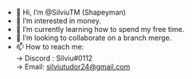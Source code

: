 - 👋 Hi, I’m @SilviuTM (Shapeyman)
- 👀 I’m interested in money.
- 🌱 I’m currently learning how to spend my free time.
- 💞️ I’m looking to collaborate on a branch merge.
- 📫 How to reach me: \
          -> Discord : Silviu#0112 \
          -> Email:    silviutudor24@gmail.com

<!---
SilviuTM/SilviuTM is a ✨ special ✨ repository because its `README.md` (this file) appears on your GitHub profile.
You can click the Preview link to take a look at your changes.
--->
